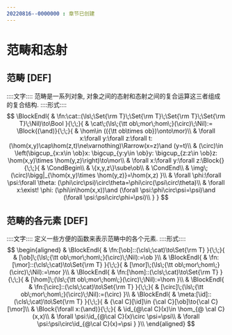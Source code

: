 ```yaml
---
20220816--0000000 : 章节已创建
---
```

# 范畴和态射
## 范畴 [DEF]
::::文字::::
范畴是一系列对象, 对象之间的态射和态射之间的复合运算这三者组成的复合结构. 
::::形式::::
$$
\BlockEndl{
    & \fn:\cat::(\ls\;\Set{\rm T}\;\Set{\rm T}\;\Set{\rm T}\;\Set{\rm T}\;\Nil)\to\Bool
}{\;\;}{
    & \cat\;(\ls\;{\tt ob\;mor\;hom\;}(\circ)\;\Nil):=
    \Block{(\and)}{\;\;}{
        & \hom\in (({\tt ob\times ob})\onto\mor)\\
        & \forall x:\forall y:\forall z:\forall t:
            (\hom(x,y)\cap\hom(z,t)\ne\varnothing)\Rarrow(x=z)\and (y=t)\\
        & (\circ)\in 
        \left(\bigcup_{x:x\in \ob}x:
        \bigcup_{y:y\in \ob}y:
        \bigcup_{z:z\in \ob}z:
        \hom(x,y)\times \hom(y,z)\right)\to\mor\\
        & \forall x:\forall y:\forall z:\Block{}{\;\;}{
            & \CondBegin\\
            & \{x,y,z\}\sube\ob\\
            & \CondEnd\\
            & \img\;(\circ)\bigg|_{\hom(x,y)\times \hom(y,z)}=\hom(x,z)
        }\\
        & \forall \phi:\forall \psi:\forall \theta:
            (\phi\circ\psi)\circ\theta=\phi\circ(\psi\circ\theta)\\
        & \forall x:\exist! \phi:
            (\phi\in\hom(x,x))\and
            (\forall \psi:\phi\circ\psi=\psi)\and
            (\forall \psi:\psi\circ\phi=\psi)\\
    }
}
$$
## 范畴的各元素 [DEF]
::::文字::::
定义一些方便的函数来表示范畴中的各个元素. 
::::形式::::
$$
\begin{aligned}
    & \BlockEndl{
        & \fn:[\ob]::(\cls\;\cat)\to\Set{\rm T}
    }{\;\;}{
        & [\ob]\;(\ls\;{\tt ob\;mor\;hom\;}(\circ)\;\Nil):=\ob
    }\\
    & \BlockEndl{
        & \fn:[\mor]::(\cls\;\cat)\to\Set{\rm T}
    }{\;\;}{
        & [\mor]\;(\ls\;{\tt ob\;mor\;hom\;}(\circ)\;\Nil):=\mor
    }\\
    & \BlockEndl{
        & \fn:[\hom]::(\cls\;\cat)\to\Set{\rm T}
    }{\;\;}{
        & [\hom]\;(\ls\;{\tt ob\;mor\;hom\;}(\circ)\;\Nil):=\hom
    }\\
    & \BlockEndl{
        & \fn:[\circ]::(\cls\;\cat)\to\Set{\rm T}
    }{\;\;}{
        & [\circ]\;(\ls\;{\tt ob\;mor\;hom\;}(\circ)\;\Nil):=(\circ)
    }\\
    & \BlockEndl{
        & \meta:[\id]::(\cls\;\cat)\to\Set{\rm T}
    }{\;\;}{
        & {\cal C}[\id]\in {\cal C}[\ob]\to{\cal C}[\mor]\\
        & \Block{\forall x:(\and)}{\;\;}{
            & \id_{@\cal C}(x)\in \hom_{@ \cal C}(x,x)\\
            & \forall \psi:\id_{@\cal C}(x)\circ \psi=\psi\\
            & \forall \psi:\psi\circ\id_{@\cal C}(x)=\psi
        }
    }\\
\end{aligned}
$$
